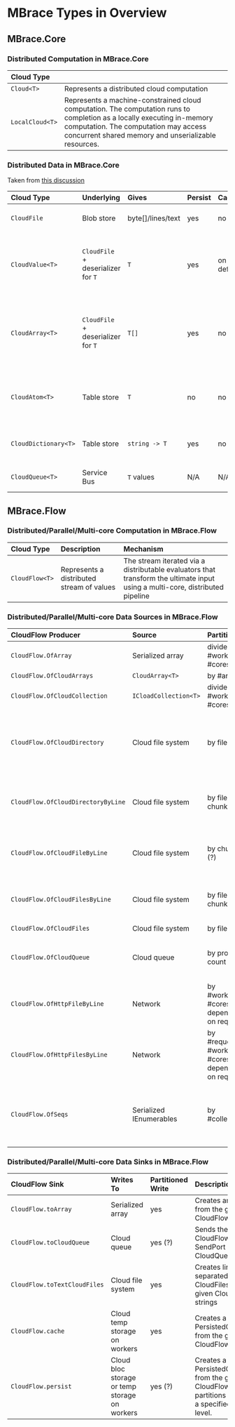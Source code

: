 
# MBrace Types in Overview

## MBrace.Core

### Distributed Computation in MBrace.Core


| Cloud Type |   | 
|:-----------|:------------|
| `Cloud<T>` |  Represents a distributed cloud computation | 
| `LocalCloud<T>` |  Represents a machine-constrained cloud computation. The computation runs to completion as a locally executing in-memory computation. The computation may access concurrent shared memory and unserializable resources. | 


### Distributed Data in MBrace.Core

Taken from [this discussion](https://github.com/mbraceproject/MBrace.Core/issues/55#issuecomment-90097067)


| Cloud Type            |  Underlying                         | Gives             | Persist | Caching    | Partition   | Indexed  | Mutable | Description           |
|:---------------------|:------------------------------------|:------------------|:--------|:-----------|:------------|:---------|:--------|:---------------------|
| `CloudFile`           | Blob store                          | byte[]/lines/text | yes     | no         | via seek    | via seek | no      | Files named by string |
| `CloudValue<T>`       | `CloudFile` + deserializer for `T`   | `T`               | yes     | on default | single file | no       | no      | A distributed value that has been cached by the MBrace runtime  |
| `CloudArray<T>`       | `CloudFile` + deserializer for `T`   | `T[]`             | yes     | no         | no          | no       | no      | A distributed, immutable array that has been cached by the MBrace runtime |
| `CloudAtom<T>`        | Table store                          | `T`               | no      | no         | no          | no       | yes     | A distributed. atomically updatable value reference |
| `CloudDictionary<T>`  | Table store                          | `string -> T`     | yes     | no         | yes, one per key | yes | yes     | A distributed key-value collection |
| `CloudQueue<T>`       | Service Bus                          | `T` values        | N/A     | N/A        | no          | N/A      | yes     | A distributed queue  |

##  MBrace.Flow


###  Distributed/Parallel/Multi-core Computation in MBrace.Flow

| Cloud Type              | Description | Mechanism |  
|:------------------------|:------------|:---------|
| `CloudFlow<T>`          |  Represents a distributed stream of values | The stream iterated via a distributable evaluators that transform the ultimate input using a multi-core, distributed pipeline  | 


### Distributed/Parallel/Multi-core Data Sources in MBrace.Flow

| CloudFlow Producer                  |  Source                  | Partition    | Description |
|:------------------------------------|:-------------------------|:-------------|:------------|
| `CloudFlow.OfArray`                 | Serialized array         | divide by #workers + #cores   | | 
| `CloudFlow.OfCloudArrays`           | `CloudArray<T>`          | by #arrays | | 
| `CloudFlow.OfCloudCollection`       | `ICloadCollection<T>`    | divide by #workers + #cores | | 
| `CloudFlow.OfCloudDirectory`        | Cloud file system        | by file (?) |  Constructs a CloudFlow from all files in provided directory using the given reader | 
| `CloudFlow.OfCloudDirectoryByLine`  | Cloud file system        | by file + chunks (?) | Constructs a text CloudFlow by line from all files in supplied CloudDirectory | 
| `CloudFlow.OfCloudFileByLine`       | Cloud file system        | by chunks (?) |  Constructs a CloudFlow of lines from a single large text file.| 
| `CloudFlow.OfCloudFilesByLine`      | Cloud file system        | by files + chunks (?) | Constructs a CloudFlow of lines from a collection of text files. | 
| `CloudFlow.OfCloudFiles`            | Cloud file system        | by files |  | 
| `CloudFlow.OfCloudQueue`            | Cloud queue              | by provided count |  Creates a CloudFlow from the ReceivePort of a CloudQueue | 
| `CloudFlow.OfHttpFileByLine`        | Network                  | by #workers + #cores depending on request | Constructs a CloudFlow of lines from a single HTTP text file. | 
| `CloudFlow.OfHttpFilesByLine`       | Network                  | by #requests + #workers + #cores depending on request |  Constructs a CloudFlow of lines from a collection of HTTP text files. | 
| `CloudFlow.OfSeqs`                  | Serialized IEnumerables  | by #collections |  Creates a CloudFlow instance from a finite collection of serializable enumerations | 

###  Distributed/Parallel/Multi-core Data Sinks in MBrace.Flow

| CloudFlow Sink                |  Writes To                       | Partitioned Write   | Description  |
|:------------------------------|:---------------------------------|:--------------------|:-------------|
| `CloudFlow.toArray`           | Serialized array                 | yes                 | Creates an array from the given CloudFlow.            | 
| `CloudFlow.toCloudQueue`      | Cloud queue                      | yes (?)             |  Sends the values of CloudFlow to the SendPort of a CloudQueue            | 
| `CloudFlow.toTextCloudFiles`  | Cloud file system                | yes                 |  Creates line separated CloudFiles from the given CloudFlow of strings            | 
| `CloudFlow.cache`             | Cloud temp storage on workers    | yes                 |   Creates a PersistedCloudFlow from the given CloudFlow           | 
| `CloudFlow.persist`           | Cloud bloc storage or temp storage on workers    | yes (?)  |   Creates a PersistedCloudFlow from the given CloudFlow, with its partitions cached to a specified storage level.      | 
